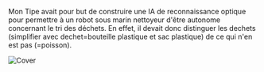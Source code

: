 Mon Tipe avait pour but de construire une IA de reconnaissance optique pour permettre à un robot sous marin nettoyeur d'être autonome concernant le tri
des déchets. En effet, il devait donc distinguer les dechets (simplifier avec dechet=bouteille plastique et sac plastique) de ce qui n'en est pas (=poisson).


![Cover]([https://github.com/NicolasBrondin/NicolasBrondin/blob/master/img/cover.jpg](https://github.com/HugoKD/Mon_Tipe/blob/master/img_git/rn%20sch%C3%A9ma.PNG))
